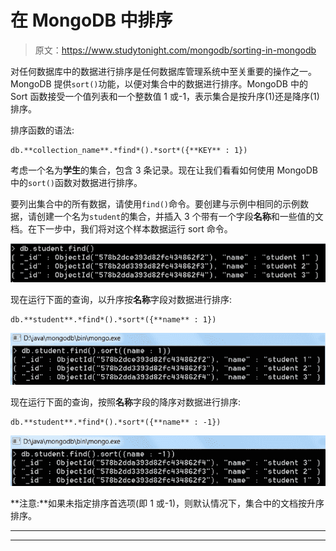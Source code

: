 # 在 MongoDB 中排序

> 原文：<https://www.studytonight.com/mongodb/sorting-in-mongodb>

对任何数据库中的数据进行排序是任何数据库管理系统中至关重要的操作之一。MongoDB 提供`sort()`功能，以便对集合中的数据进行排序。MongoDB 中的 Sort 函数接受一个值列表和一个整数值 1 或-1，表示集合是按升序(1)还是降序(1)排序。

排序函数的语法:

```
db.**collection_name**.*find*().*sort*({**KEY** : 1}) 
```

考虑一个名为**学生**的集合，包含 3 条记录。现在让我们看看如何使用 MongoDB 中的`sort()`函数对数据进行排序。

要列出集合中的所有数据，请使用`find()`命令。要创建与示例中相同的示例数据，请创建一个名为`student`的集合，并插入 3 个带有一个字段**名称**和一些值的文档。在下一步中，我们将对这个样本数据运行 sort 命令。

![List down collection data in MongoDB](img/bc3ccef062a8aaf60d7967b011b29fa6.png)

现在运行下面的查询，以升序按**名称**字段对数据进行排序:

```
db.**student**.*find*().*sort*({**name** : 1})
```

![List down collection data in MongoDB](img/21c9a9ff188711a7705afbc3ff01e9b2.png)

现在运行下面的查询，按照**名称**字段的降序对数据进行排序:

```
db.**student**.*find*().*sort*({**name** : -1})
```

![List down collection data in MongoDB](img/1c703bb4216347ffb6e9ce9c3bd744fc.png)

**注意:**如果未指定排序首选项(即 1 或-1)，则默认情况下，集合中的文档按升序排序。

* * *

* * *